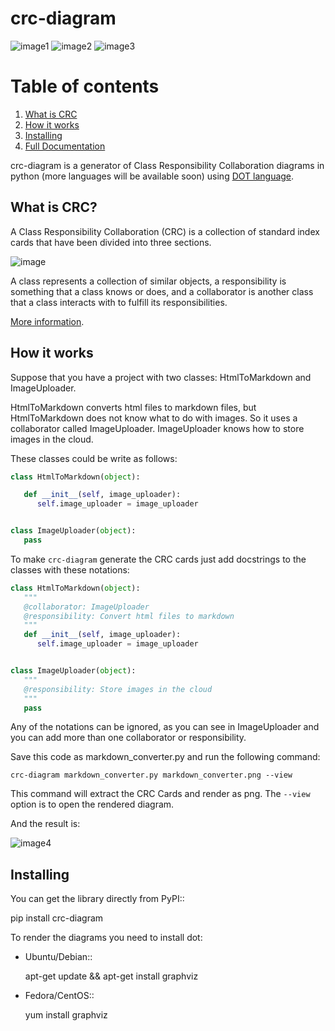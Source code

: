 crc-diagram
===========

![image1](https://coveralls.io/repos/github/IuryAlves/crc-diagram/badge.svg?branch=master) ![image2](https://travis-ci.org/IuryAlves/crc-diagram.svg?branch=master) ![image3](https://img.shields.io/badge/License-GPL%20v3-blue.svg)

# Table of contents

1.  [What is CRC](#what_is_crc)
2.  [How it works](#how_it_works)
3.  [Installing](#installing)
4.  [Full Documentation](#full_documentation)

crc-diagram is a generator of Class Responsibility Collaboration diagrams in python (more languages will be available soon) using [DOT language](http://www.graphviz.org/doc/info/lang.html).


<a name='what_is_crc'></a>
## What is CRC?

A Class Responsibility Collaboration (CRC) is a collection of standard index cards that have been divided into three sections.

![image](http://agilemodeling.com/images/models/crcCardLayout.jpg)

A class represents a collection of similar objects, a responsibility is something that a class knows or does, and a collaborator is another class that a class interacts with to fulfill its responsibilities.

[More information](http://agilemodeling.com/artifacts/crcModel.htm).

<a name='how_it_works'></a>
## How it works

Suppose that you have a project with two classes: HtmlToMarkdown and ImageUploader.

HtmlToMarkdown converts html files to markdown files, but HtmlToMarkdown does not know what to do with images. So it uses a collaborator called ImageUploader. ImageUploader knows how to store images in the cloud.

These classes could be write as follows:

```python
class HtmlToMarkdown(object):

   def __init__(self, image_uploader):
      self.image_uploader = image_uploader


class ImageUploader(object):
   pass
```

To make `crc-diagram` generate the CRC cards just add docstrings to the classes with these notations:

```python
class HtmlToMarkdown(object):
   """
   @collaborator: ImageUploader
   @responsibility: Convert html files to markdown
   """
   def __init__(self, image_uploader):
      self.image_uploader = image_uploader


class ImageUploader(object):
   """
   @responsibility: Store images in the cloud
   """
   pass
```

Any of the notations can be ignored, as you can see in ImageUploader and you can add more than one collaborator or responsibility.

Save this code as markdown\_converter.py and run the following command:

    crc-diagram markdown_converter.py markdown_converter.png --view

This command will extract the CRC Cards and render as png. The `--view` option is to open the rendered diagram.

And the result is:

![image4](https://s27.postimg.org/6l3wauu4j/markdown_converter.png)

<a name='installing'></a>
## Installing


You can get the library directly from PyPI::

   pip install crc-diagram



To render the diagrams you need to install dot:

* Ubuntu/Debian::

   apt-get update && apt-get install graphviz

* Fedora/CentOS::

   yum install graphviz
